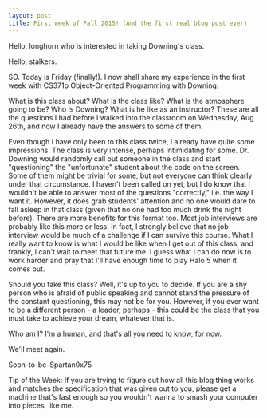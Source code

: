 ```yaml
---
layout: post
title: First week of Fall 2015! (And the first real blog post ever)
---
```

Hello, longhorn who is interested in taking Downing's class. 

Hello, stalkers.

SO. Today is Friday (finally!). I now shall share my experience in the first week with CS371p Object-Oriented Programming with Downing.

What is this class about? What is the class like? What is the atmosphere going to be? Who is Downing? What is he like as an instructor? These are all the questions I had before I walked into the classroom on Wednesday, Aug 26th, and now I already have the answers to some of them.

Even though I have only been to this class twice, I already have quite some impressions. The class is very intense, perhaps intimidating for some. Dr. Downing would randomly call out someone in the class and start "questioning" the "unfortunate" student about the code on the screen. Some of them might be trivial for some, but not everyone can think clearly under that circumstance. I haven't been called on yet, but I do know that I wouldn't be able to answer most of the questions "correctly," i.e. the way I want it. However, it does grab students' attention and no one would dare to fall asleep in that class (given that no one had too much drink the night before). There are more benefits for this format too. Most job interviews are probably like this more or less. In fact, I strongly believe that no job interview would be much of a challenge if I can survive this course. What I really want to know is what I would be like when I get out of this class, and frankly, I can't wait to meet that future me. I guess what I can do now is to work harder and pray that I'll have enough time to play Halo 5 when it comes out.

Should you take this class? Well, it's up to you to decide. If you are a shy person who is afraid of public speaking and cannot stand the pressure of the constant questioning, this may not be for you. However, if you ever want to be a different person - a leader, perhaps - this could be the class that you must take to achieve your dream, whatever that is.

Who am I? I'm a human, and that's all you need to know, for now.



We'll meet again.

Soon-to-be-Spartan0x75

Tip of the Week: If you are trying to figure out how all this blog thing works and matches the specification that was given out to you, please get a machine that's fast enough so you wouldn't wanna to smash your computer into pieces, like me.
